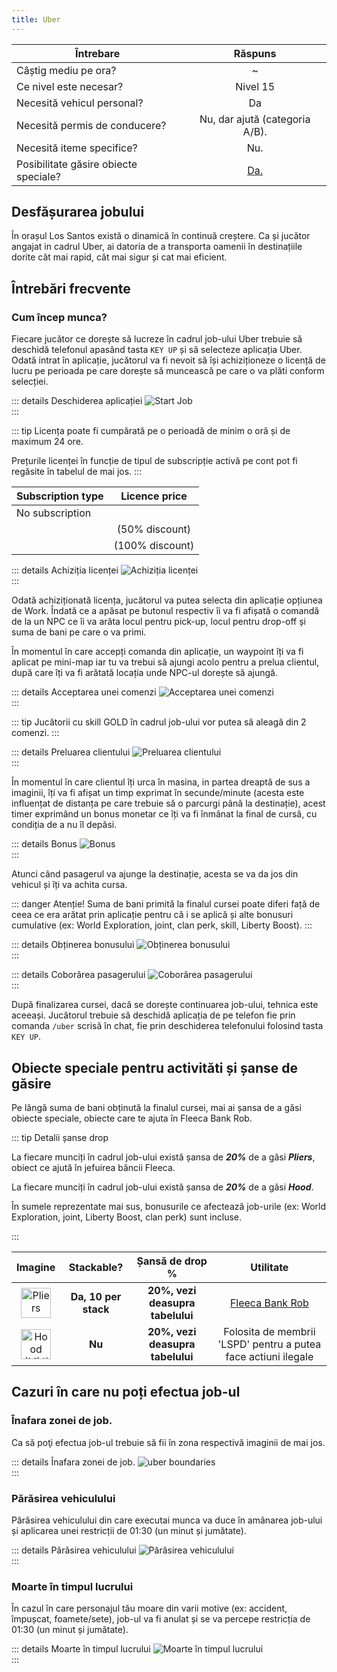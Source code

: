 ```yaml
---
title: Uber
---
```


| Întrebare   | Răspuns |
| ----------- | :-----------: |
| Câștig mediu pe ora? | ~<Dinero :amount='1700' /> |
| Ce nivel este necesar? | Nivel 15 |
| Necesită vehicul personal? | Da |
| Necesită permis de conducere? | Nu, dar ajută (categoria A/B). |
| Necesită iteme specifice? | Nu. |
| Posibilitate găsire obiecte speciale? | [Da.](#obiecte-speciale-pentru-activitati-si-sanse-de-gasire) |


## Desfășurarea jobului 

În orașul Los Santos există o dinamică în continuă creștere. Ca și jucător angajat in cadrul Uber, ai datoria de a transporta oamenii în destinațiile dorite cât mai rapid, cât mai sigur și cat mai eficient.

## Întrebări frecvente

### Cum încep munca?

Fiecare jucător ce dorește să lucreze în cadrul job-ului Uber trebuie să deschidă telefonul apasând tasta `KEY UP` și să selecteze aplicația Uber. Odată intrat în aplicație, jucătorul va fi nevoit să își achiziționeze o licență de lucru pe perioada pe care dorește să muncească pe care o va plăti conform selecției.

::: details Deschiderea aplicației 
  <Image src="https://i.imgur.com/uD3WjOq.gif" alt="Start Job" />  
:::  

::: tip
Licența poate fi cumpărată pe o perioadă de minim o oră și de maximum 24 ore.

Prețurile licenței în funcție de tipul de subscripție activă pe cont pot fi regăsite în tabelul de mai jos.
:::

| Subscription type   | Licence price |
| ----------- | :-----------: |
| No subscription | <Dinero :amount='60' /> |
| <PremiumSubscription type='gold' /> | <Dinero :amount='30' /> (50% discount) |
| <PremiumSubscription type='platinum' /> | <Dinero :amount='0' /> (100% discount) |

::: details Achiziția licenței
  <Image src="https://i.imgur.com/hNPwoer.gif" alt="Achiziția licenței" />  
:::  

Odată achiziționată licența, jucătorul va putea selecta din aplicație opțiunea de Work. Îndată ce a apăsat pe butonul respectiv îi va fi afișată o comandă de la un NPC ce îi va arăta locul pentru pick-up, locul pentru drop-off și suma de bani pe care o va primi.

În momentul în care accepți comanda din aplicație, un waypoint îți va fi aplicat pe mini-map iar tu va trebui să ajungi acolo pentru a prelua clientul, după care îți va fi arătată locația unde NPC-ul dorește să ajungă.

::: details Acceptarea unei comenzi
  <Image src="https://i.imgur.com/k6QdGvW.gif" alt="Acceptarea unei comenzi" />  
::: 

::: tip
Jucătorii cu skill GOLD în cadrul job-ului vor putea să aleagă din 2 comenzi.
:::

::: details Preluarea clientului
  <Image src="https://i.imgur.com/M42BZsw.gif" alt="Preluarea clientului" />  
::: 

În momentul în care clientul îți urca în masina, in partea dreaptă de sus a imaginii, îți va fi afișat un timp exprimat în secunde/minute (acesta este influențat de distanța pe care trebuie să o parcurgi până la destinație), acest timer exprimând un bonus monetar ce îți va fi înmânat la final de cursă, cu condiția de a nu îl depăsi.

::: details Bonus
  <Image src="https://i.imgur.com/LSQho9D.png" alt="Bonus" />  
::: 

Atunci când pasagerul va ajunge la destinație, acesta se va da jos din vehicul și îți va achita cursa.

::: danger Atenție! 
 Suma de bani primită la finalul cursei poate diferi față de ceea ce era arătat prin aplicație pentru că i se aplică și alte bonusuri cumulative (ex: World Exploration, joint, clan perk, skill, Liberty Boost).
:::

::: details Obținerea bonusului
  <Image src="https://i.imgur.com/FgQDULQ.png" alt="Obținerea bonusului" />  
::: 

::: details Coborârea pasagerului
  <Image src="https://i.imgur.com/mBvxidB.gif" alt="Coborârea pasagerului" />  
::: 

După finalizarea cursei, dacă se dorește continuarea job-ului, tehnica este aceeași. Jucătorul trebuie să deschidă aplicația de pe telefon fie prin comanda `/uber` scrisă în chat, fie prin deschiderea telefonului folosind tasta `KEY UP`.

## Obiecte speciale pentru activităti și șanse de găsire

Pe lângă suma de bani obținută la finalul cursei, mai ai șansa de a găsi obiecte speciale, obiecte care te ajuta în Fleeca Bank Rob.

::: tip Detalii șanse drop

La fiecare <Dinero :amount='400' /> munciți în cadrul job-ului există șansa de _**20%**_ de a găsi _**Pliers**_, obiect ce ajută în jefuirea băncii Fleeca.

La fiecare <Dinero :amount='300' /> munciți în cadrul job-ului există șansa de _**20%**_ de a găsi _**Hood**_.

În sumele reprezentate mai sus, bonusurile ce afectează job-urile (ex: World Exploration, joint, Liberty Boost, clan perk) sunt incluse.

:::

| **Imagine** | **Stackable?** | **Șansă de drop %** | **Utilitate** |
| :-----------: | :-----------: | :-----------: | :-----------: |
| <Image src="https://i.imgur.com/TGIAVQa.png" alt="Pliers" width="48" label="Pliers" /> | **Da, 10 per stack** |  **20%, vezi deasupra tabelului**  | [Fleeca Bank Rob](../illegal-activities/robberies/fleeca-bank-robbery) |
| <Image src="https://i.imgur.com/R1ERRuW.png" alt="Hood (M)/(F)" width="48" label="Hood (M)/(F)" /> | **Nu** | **20%, vezi deasupra tabelului** | Folosita de membrii 'LSPD' pentru a putea face actiuni ilegale |

## Cazuri în care nu poți efectua job-ul
### Înafara zonei de job.

Ca să poţi efectua job-ul trebuie să fii în zona respectivă imaginii de mai jos.

::: details Înafara zonei de job.
  <Image src="https://i.imgur.com/Dqksfdf.jpg" alt="uber boundaries" />  
::: 

### Părăsirea vehiculului

Părăsirea vehiculului din care executai munca va duce în amânarea job-ului și aplicarea unei restricții de 01:30 (un minut și jumătate).

::: details Părăsirea vehiculului
  <Image src="https://i.imgur.com/MsQFfIh.png" alt="Părăsirea vehiculului" />  
::: 

### Moarte în timpul lucrului

În cazul în care personajul tău moare din varii motive (ex: accident, împușcat, foamete/sete), job-ul va fi anulat și se va percepe restricția de 01:30 (un minut și jumătate).

::: details Moarte în timpul lucrului
  <Image src="https://i.imgur.com/c1R8Eem.png" alt="Moarte în timpul lucrului" />  
::: 


